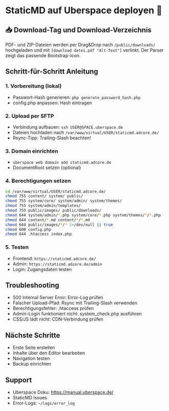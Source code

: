 # StaticMD auf Uberspace deployen 🚀

## 📥 Download-Tag und Download-Verzeichnis
PDF- und ZIP-Dateien werden per Drag&Drop nach `/public/downloads/` hochgeladen und mit `[download datei.pdf "Alt-Text"]` verlinkt. Der Parser zeigt das passende Bootstrap-Icon.

## Schritt-für-Schritt Anleitung

### 1. Vorbereitung (lokal)
- Passwort-Hash generieren: `php generate_password_hash.php`
- config.php anpassen: Hash eintragen

### 2. Upload per SFTP
- Verbindung aufbauen: `ssh USER@SPACE.uberspace.de`
- Dateien hochladen nach `/var/www/virtual/USER/staticmd.adcore.de/`
- Rsync-Tipp: Trailing-Slash beachten!

### 3. Domain einrichten
- `uberspace web domain add staticmd.adcore.de`
- DocumentRoot setzen (optional)

### 4. Berechtigungen setzen
```bash
cd /var/www/virtual/USER/staticmd.adcore.de/
chmod 755 content/ system/ public/
chmod 755 system/core/ system/admin/ system/themes/
chmod 755 system/admin/templates/
chmod 755 public/images/ public/downloads/
chmod 644 system/admin/*.php system/core/*.php system/themes/*/*.php
chmod 644 content/*.md content/*/*.md
chmod 644 public/images/*/* 2>/dev/null || true
chmod 600 config.php
chmod 644 .htaccess index.php
```

### 5. Testen
- Frontend: `https://staticmd.adcore.de/`
- Admin: `https://staticmd.adcore.de/admin`
- Login: Zugangsdaten testen

## Troubleshooting
- 500 Internal Server Error: Error-Log prüfen
- Falscher Upload-Pfad: Rsync mit Trailing-Slash verwenden
- Berechtigungsfehler: .htaccess prüfen
- Admin-Login funktioniert nicht: system_check.php ausführen
- CSS/JS lädt nicht: CDN-Verbindung prüfen

## Nächste Schritte
- Erste Seite erstellen
- Inhalte über den Editor bearbeiten
- Navigation testen
- Backup einrichten

## Support
- Uberspace Doku: https://manual.uberspace.de/
- StaticMD Issues
- Error-Logs: `~/logs/error_log`
